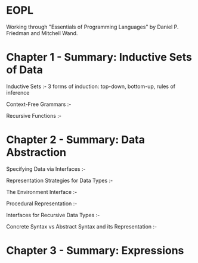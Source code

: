 EOPL
====

Working through "Essentials of Programming Languages" by Daniel P. Friedman and Mitchell Wand.

Chapter 1 - Summary: Inductive Sets of Data
===========================================
Inductive Sets :- 3 forms of induction: top-down, bottom-up, rules of inference

Context-Free Grammars :-

Recursive Functions :- 

Chapter 2 - Summary: Data Abstraction
=====================================

Specifying Data via Interfaces :-

Representation Strategies for Data Types :-

The Environment Interface :-

Procedural Representation :-

Interfaces for Recursive Data Types :-

Concrete Syntax vs Abstract Syntax and its Representation :-

Chapter 3 - Summary: Expressions
================================
